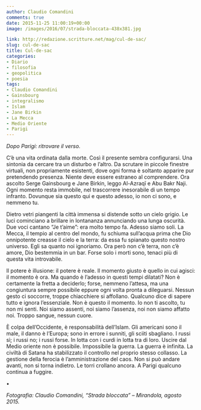 ```yaml
---
author: Claudio Comandini
comments: true
date: 2015-11-25 11:00:19+00:00
image: /images/2016/07/strada-bloccata-438x381.jpg

link: http://redazione.scritture.net/mag/cul-de-sac/
slug: cul-de-sac
title: Cul-de-sac
categories:
- Diario
- filosofia
- geopolitica
- poesia
tags:
- Claudio Comandini
- Gainsbourg
- integralismo
- Islam
- Jane Birkin
- La Mecca
- Medio Oriente
- Parigi
---
```


_Dopo Parigi: ritrovare il verso._

C’è una vita ordinata dalla morte. Così il presente sembra configurarsi. Una sintonia da cercare tra un disturbo e l’altro. Da scrutare in piccole finestre virtuali, non propriamente esistenti, dove ogni forma è soltanto apparire pur pretendendo presenza. Niente deve essere estraneo al comprendere. Ora ascolto Serge Gainsbourg e Jane Birkin, leggo Al-Azraqī e Abu Bakr Naji. Ogni momento resta immobile, nel trascorrere inesorabile di un tempo infranto. Dovunque sia questo qui e questo adesso, io non ci sono, e nemmeno tu.

Dietro vetri piangenti la città immensa si distende sotto un cielo grigio. Le luci cominciano a brillare in lontananza annunciando una lunga oscurità. Due voci cantano “Je t’aime”: era molto tempo fa. Adesso siamo soli. La Mecca, il tempio al centro del mondo, fu schiuma sull’acqua prima che Dio onnipotente creasse il cielo e la terra: da essa fu spianato questo nostro universo. Egli sa quanto noi ignoriamo. Ora però non c’è terra, non c’è amore, Dio bestemmia in un bar. Forse solo i morti sono, tenaci più di questa vita introvabile.

Il potere è illusione: il potere è reale. Il momento giusto è quello in cui agisci: il momento è ora. Ma quando è l’adesso in questi tempi dilatati? Non è certamente la fretta a deciderlo; forse, nemmeno l’attesa, ma una congiuntura sempre possibile eppure ogni volta pronta a dileguarsi. Nessun gesto ci soccorre, troppe chiacchiere si affollano. Qualcuno dice di sapere tutto e ignora l’essenziale. Non è questo il momento. Io non ti ascolto, tu non mi senti. Noi siamo assenti, noi siamo l’assenza, noi non siamo affatto noi. Troppo sangue, nessun cuore.

È colpa dell’Occidente, è responsabilità dell’Islam. Gli americani sono il male, il danno è l’Europa; sono in errore i sunniti, gli sciiti sbagliano. I russi sì; i russi no; i russi forse. In lotta con i curdi in lotta tra di loro. Uscire dal Medio oriente non è possibile. Impossibile la guerra. La guerra è infinita. La civiltà di Satana ha stabilizzato il controllo nel proprio stesso collasso. La gestione della ferocia è l’amministrazione del caos. Non si può andare avanti, non si torna indietro. Le torri crollano ancora. A Parigi qualcuno continua a fuggire.

•

_Fotografia: Claudio Comandini, “Strada bloccata” – Mirandola, agosto 2015._

